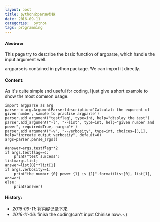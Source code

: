 ```yaml
---
layout: post
title: python之parse参数 
date: 2016-09-11
categories:  python
tags: programming
---
```

#### <strong>Abstrac:</strong>
This page try to describe the basic function of argparse, which handle the input argument well.<br>

argparse is contained in python package. We can import it directly.<br>


#### <strong>Content:</strong>
As it's quite simple and useful for coding, I just give a short example to show the most common usage.<br>

    import argparse as arg
    parser = arg.ArgumentParser(description='Calculate the exponent of given number, sample to practise argparse')
    parser.add_argument("testflag", type=int, help="display the test")
    parser.add_argument("-l", "--list", type=int, help="given number and power", required=True, nargs='+')
    parser.add_argument("-v", "--verbosity", type=int, choices=[0,1], help="increate output verbosity", default=0)
    args=parser.parse_args()

    #answer=args.testflag**2
    if args.testflag==1:
        print("test success")
    list=args.list;
    answer=list[0]**list[1]
    if args.verbosity==1:
        print"the number {0} power {1} is {2}".format(list[0], list[1], answer)
    else:
        print(answer)

#### <strong>History:</strong>
* <em>2016-09-11</em>: 将内容记录下来<br>
* <em>2016-11-06</em>: finish the coding(can't input Chinise now~~)<br>


